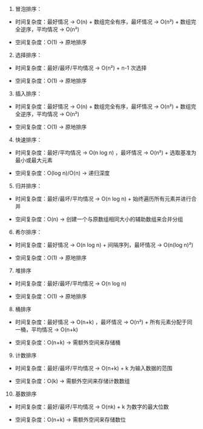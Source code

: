 1. 冒泡排序：

- 时间复杂度：最好情况 -> O(n) + 数组完全有序，最坏情况 -> O(n²) + 数组完全逆序，平均情况 -> O(n²)
* 空间复杂度：O(1) -> 原地排序

2. 选择排序：

- 时间复杂度：最好/最坏/平均情况 -> O(n²) + n-1 次选择
* 空间复杂度：O(1) -> 原地排序

3. 插入排序：

- 时间复杂度：最好情况 -> O(n) + 数组完全有序，最坏情况 -> O(n²) + 数组完全逆序，平均情况 -> O(n²)
* 空间复杂度：O(1) -> 原地排序

4. 快速排序：

- 时间复杂度：最好/平均情况 -> O(n log n) ，最坏情况 -> O(n²) + 选取基准为最小或最大元素
* 空间复杂度：O(log n)/O(n) -> 递归深度

5. 归并排序：

- 时间复杂度：最好/最坏/平均情况 -> O(n log n) + 始终遍历所有元素并进行合并
* 空间复杂度：O(n) -> 创建一个与原数组相同大小的辅助数组来合并分组

6. 希尔排序：

- 时间复杂度：最好情况 -> O(n log n) + 间隔序列，最坏情况 -> O(n(log n)²)
* 空间复杂度：O(1) -> 原地排序

7. 堆排序

- 时间复杂度：最好/最坏/平均情况 -> O(n log n)
* 空间复杂度：O(1) -> 原地排序

8. 桶排序

- 时间复杂度：最好情况 -> O(n+k) ，最坏情况 -> O(n²) + 所有元素分配于同一桶，平均情况 -> O(n+k)
* 空间复杂度：O(n+k) -> 需额外空间来存储桶

9. 计数排序

- 时间复杂度：最好/最坏/平均情况 -> O(n+k) + k 为输入数据的范围
* 空间复杂度：O(k) -> 需额外空间来存储计数数组

10. 基数排序

- 时间复杂度：最好/最坏/平均情况 -> O(nk) + k 为数字的最大位数
* 空间复杂度：O(n+k) -> 需额外空间来存储数位
